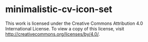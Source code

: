 # minimalistic-cv-icon-set

This work is licensed under the Creative Commons Attribution 4.0 International License. To view a copy of this license, visit http://creativecommons.org/licenses/by/4.0/.
